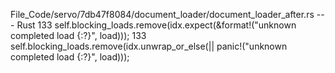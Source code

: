 File_Code/servo/7db47f8084/document_loader/document_loader_after.rs --- Rust
133         self.blocking_loads.remove(idx.expect(&format!("unknown completed load {:?}", load)));                                                           133         self.blocking_loads.remove(idx.unwrap_or_else(|| panic!("unknown completed load {:?}", load)));


